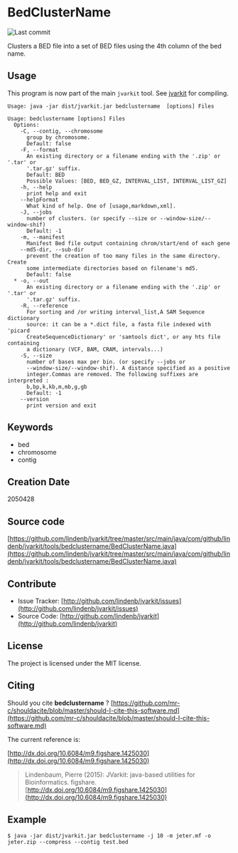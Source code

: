 # BedClusterName

![Last commit](https://img.shields.io/github/last-commit/lindenb/jvarkit.png)

Clusters a BED file into a set of BED files using the 4th column of the bed name.


## Usage


This program is now part of the main `jvarkit` tool. See [jvarkit](JvarkitCentral.md) for compiling.


```
Usage: java -jar dist/jvarkit.jar bedclustername  [options] Files

Usage: bedclustername [options] Files
  Options:
    -C, --contig, --chromosome
      group by chromosome.
      Default: false
    -F, --format
      An existing directory or a filename ending with the '.zip' or '.tar' or 
      '.tar.gz' suffix.
      Default: BED
      Possible Values: [BED, BED_GZ, INTERVAL_LIST, INTERVAL_LIST_GZ]
    -h, --help
      print help and exit
    --helpFormat
      What kind of help. One of [usage,markdown,xml].
    -J, --jobs
      number of clusters. (or specify --size or --window-size/--window-shif)
      Default: -1
    -m, --manifest
      Manifest Bed file output containing chrom/start/end of each gene
    --md5-dir, --sub-dir
      prevent the creation of too many files in the same directory. Create 
      some intermediate directories based on filename's md5.
      Default: false
  * -o, --out
      An existing directory or a filename ending with the '.zip' or '.tar' or 
      '.tar.gz' suffix.
    -R, --reference
      For sorting and /or writing interval_list,A SAM Sequence dictionary 
      source: it can be a *.dict file, a fasta file indexed with 'picard 
      CreateSequenceDictionary' or 'samtools dict', or any hts file containing 
      a dictionary (VCF, BAM, CRAM, intervals...)
    -S, --size
      number of bases max per bin. (or specify --jobs or 
      --window-size/--window-shif). A distance specified as a positive 
      integer.Commas are removed. The following suffixes are interpreted : 
      b,bp,k,kb,m,mb,g,gb 
      Default: -1
    --version
      print version and exit

```


## Keywords

 * bed
 * chromosome
 * contig



## Creation Date

2050428

## Source code 

[https://github.com/lindenb/jvarkit/tree/master/src/main/java/com/github/lindenb/jvarkit/tools/bedclustername/BedClusterName.java](https://github.com/lindenb/jvarkit/tree/master/src/main/java/com/github/lindenb/jvarkit/tools/bedclustername/BedClusterName.java)


## Contribute

- Issue Tracker: [http://github.com/lindenb/jvarkit/issues](http://github.com/lindenb/jvarkit/issues)
- Source Code: [http://github.com/lindenb/jvarkit](http://github.com/lindenb/jvarkit)

## License

The project is licensed under the MIT license.

## Citing

Should you cite **bedclustername** ? [https://github.com/mr-c/shouldacite/blob/master/should-I-cite-this-software.md](https://github.com/mr-c/shouldacite/blob/master/should-I-cite-this-software.md)

The current reference is:

[http://dx.doi.org/10.6084/m9.figshare.1425030](http://dx.doi.org/10.6084/m9.figshare.1425030)

> Lindenbaum, Pierre (2015): JVarkit: java-based utilities for Bioinformatics. figshare.
> [http://dx.doi.org/10.6084/m9.figshare.1425030](http://dx.doi.org/10.6084/m9.figshare.1425030)


## Example

```
$ java -jar dist/jvarkit.jar bedclustername -j 10 -m jeter.mf -o jeter.zip --compress --contig test.bed

```



